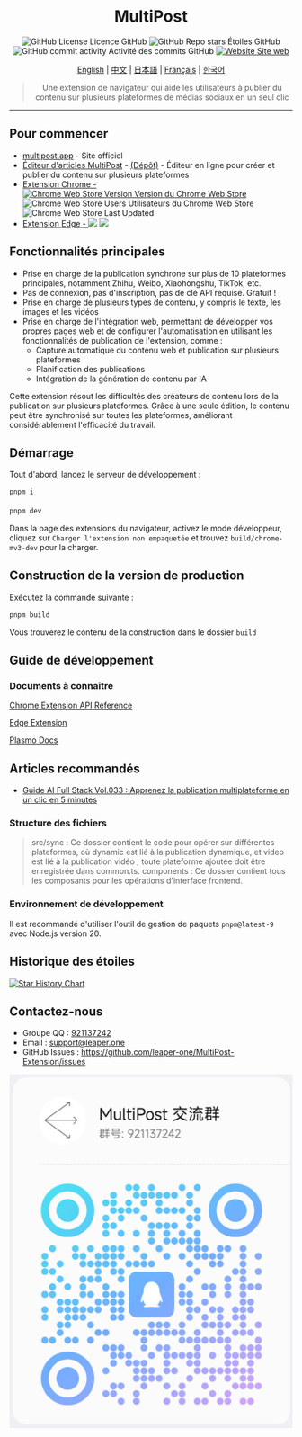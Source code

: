 <div align="center">

# MultiPost

![GitHub License Licence GitHub](https://img.shields.io/github/license/leaper-one/MultiPost-Extension) ![GitHub Repo stars Étoiles GitHub](https://img.shields.io/github/stars/leaper-one/MultiPost-Extension) ![GitHub commit activity Activité des commits GitHub](https://img.shields.io/github/commit-activity/m/leaper-one/MultiPost-Extension) [![Website Site web](https://img.shields.io/website?url=https%3A%2F%2Fmultipost.app)](https://multipost.app)

[English](../README.md) | [中文](README-zh.md) | [日本語](README-jp.md) | [Français](README-fr.md) | [한국어](README-kr.md)

> Une extension de navigateur qui aide les utilisateurs à publier du contenu sur plusieurs plateformes de médias sociaux en un seul clic

</div>

---

## Pour commencer
- [multipost.app](https://multipost.app) - Site officiel
- [Éditeur d'articles MultiPost](https://md.multipost.app/) - [(Dépôt)](https://github.com/leaper-one/multipost-wechat-markdown-editor) - Éditeur en ligne pour créer et publier du contenu sur plusieurs plateformes
- [Extension Chrome - ![Chrome Web Store Version Version du Chrome Web Store](https://img.shields.io/chrome-web-store/v/dhohkaclnjgcikfoaacfgijgjgceofih)](https://chromewebstore.google.com/detail/multipost/dhohkaclnjgcikfoaacfgijgjgceofih) ![Chrome Web Store Users Utilisateurs du Chrome Web Store](https://img.shields.io/chrome-web-store/users/dhohkaclnjgcikfoaacfgijgjgceofih) ![Chrome Web Store Last Updated](https://img.shields.io/chrome-web-store/last-updated/dhohkaclnjgcikfoaacfgijgjgceofih)
- [Extension Edge - ![](https://img.shields.io/badge/dynamic/json?label=edge%20add-on&prefix=v&query=%24.version&url=https%3A%2F%2Fmicrosoftedge.microsoft.com%2Faddons%2Fgetproductdetailsbycrxid%2Fckoiphiceimehjkolnfffgbmihoppgjg)](https://microsoftedge.microsoft.com/addons/detail/multipost/ckoiphiceimehjkolnfffgbmihoppgjg) [![](https://img.shields.io/badge/dynamic/json?label=users&query=%24.activeInstallCount&url=https%3A%2F%2Fmicrosoftedge.microsoft.com%2Faddons%2Fgetproductdetailsbycrxid%2Fckoiphiceimehjkolnfffgbmihoppgjg)](https://microsoftedge.microsoft.com/addons/detail/multipost/ckoiphiceimehjkolnfffgbmihoppgjg)

## Fonctionnalités principales

- Prise en charge de la publication synchrone sur plus de 10 plateformes principales, notamment Zhihu, Weibo, Xiaohongshu, TikTok, etc.
- Pas de connexion, pas d'inscription, pas de clé API requise. Gratuit !
- Prise en charge de plusieurs types de contenu, y compris le texte, les images et les vidéos
- Prise en charge de l'intégration web, permettant de développer vos propres pages web et de configurer l'automatisation en utilisant les fonctionnalités de publication de l'extension, comme :
  - Capture automatique du contenu web et publication sur plusieurs plateformes
  - Planification des publications
  - Intégration de la génération de contenu par IA

Cette extension résout les difficultés des créateurs de contenu lors de la publication sur plusieurs plateformes. Grâce à une seule édition, le contenu peut être synchronisé sur toutes les plateformes, améliorant considérablement l'efficacité du travail.

## Démarrage

Tout d'abord, lancez le serveur de développement :

```bash
pnpm i

pnpm dev
```

Dans la page des extensions du navigateur, activez le mode développeur, cliquez sur `Charger l'extension non empaquetée` et trouvez `build/chrome-mv3-dev` pour la charger.

## Construction de la version de production

Exécutez la commande suivante :

```bash
pnpm build
```

Vous trouverez le contenu de la construction dans le dossier `build`

## Guide de développement

### Documents à connaître

[Chrome Extension API Reference](https://developer.chrome.com/docs/extensions/reference/api)

[Edge Extension](https://learn.microsoft.com/en-us/microsoft-edge/extensions-chromium/)

[Plasmo Docs](https://docs.plasmo.com/)

## Articles recommandés

- [Guide AI Full Stack Vol.033 : Apprenez la publication multiplateforme en un clic en 5 minutes](https://mp.weixin.qq.com/s/K7yh6EsBLOGJzl8Gh8SwLw)

### Structure des fichiers

> src/sync : Ce dossier contient le code pour opérer sur différentes plateformes, où dynamic est lié à la publication dynamique, et video est lié à la publication vidéo ; toute plateforme ajoutée doit être enregistrée dans common.ts.
> components : Ce dossier contient tous les composants pour les opérations d'interface frontend.

### Environnement de développement

Il est recommandé d'utiliser l'outil de gestion de paquets `pnpm@latest-9` avec Node.js version 20.

## Historique des étoiles

[![Star History Chart](https://api.star-history.com/svg?repos=leaper-one/MultiPost-Extension&type=Date)](https://star-history.com/#leaper-one/MultiPost-Extension&Date)

## Contactez-nous

- Groupe QQ : [921137242](http://qm.qq.com/cgi-bin/qm/qr?_wv=1027&k=c5BjhD8JxNAuwjKh6qvCoROU301PppYU&authKey=NfKianfDwngrwJyVQbefIQET9vUQs46xb0PfOYUm6KzdeCjPd5YbvlRoO8trJUUZ&noverify=0&group_code=921137242)
- Email : support@leaper.one
- GitHub Issues : https://github.com/leaper-one/MultiPost-Extension/issues

![Groupe QQ](MultiPost-Extension_2025-02-28T14_17_15.717Z.png)
